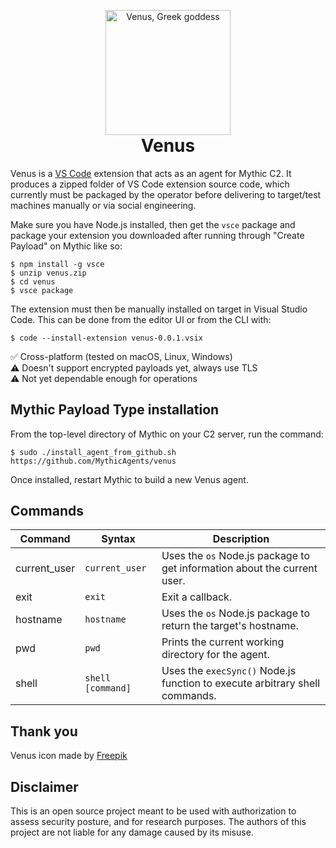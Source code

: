 <p align="center" style="margin-bottom: 0px !important;">
  <img width="200" src="agent_icons/venus.svg"
    alt="Venus, Greek goddess" align="center">
</p>
<h1 align="center" style="margin-top: 0px;">Venus<br/></h1>

Venus is a [VS Code](https://code.visualstudio.com/) extension that acts as an
agent for Mythic C2. It produces a zipped folder of VS Code extension source
code, which currently must be packaged by the operator before delivering to
target/test machines manually or via social engineering.

Make sure you have Node.js installed, then get the `vsce` package and package
your extension you downloaded after running through "Create Payload" on
Mythic like so:

```shell
$ npm install -g vsce
$ unzip venus.zip
$ cd venus
$ vsce package
```

The extension must then be manually installed on target in Visual Studio Code.
This can be done from the editor UI or from the CLI with:

```shell
$ code --install-extension venus-0.0.1.vsix
```

:white_check_mark: Cross-platform (tested on macOS, Linux, Windows)  
:warning: Doesn't support encrypted payloads yet, always use TLS  
:warning: Not yet dependable enough for operations  

## Mythic Payload Type installation

From the top-level directory of Mythic on your C2 server, run the command:

```shell
$ sudo ./install_agent_from_github.sh https://github.com/MythicAgents/venus
```

Once installed, restart Mythic to build a new Venus agent.

## Commands

Command | Syntax | Description
------- | ------ | -----------
current_user | `current_user` | Uses the `os` Node.js package to get information about the current user.
exit | `exit` | Exit a callback.
hostname | `hostname` | Uses the `os` Node.js package to return the target's hostname.
pwd | `pwd` | Prints the current working directory for the agent.
shell | `shell [command]` | Uses the `execSync()` Node.js function to execute arbitrary shell commands.

## Thank you

Venus icon made by [Freepik](https://www.flaticon.com/authors/freepik)

## Disclaimer

This is an open source project meant to be used with authorization to assess
security posture, and for research purposes. The authors of this project are
not liable for any damage caused by its misuse.
